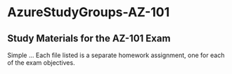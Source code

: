 # AzureStudyGroups-AZ-101
## Study Materials for the AZ-101 Exam

Simple ... Each file listed is a separate homework assignment, one for each of the exam objectives.
